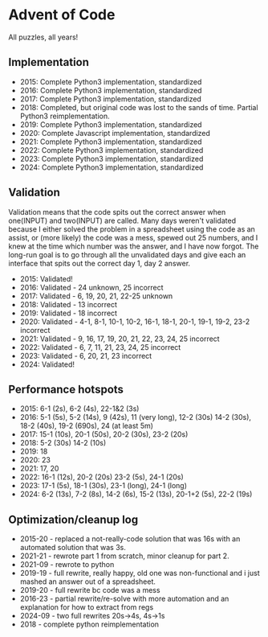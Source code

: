 # Advent of Code
All puzzles, all years!

## Implementation
- 2015: Complete Python3 implementation, standardized
- 2016: Complete Python3 implementation, standardized
- 2017: Complete Python3 implementation, standardized
- 2018: Completed, but original code was lost to the sands of time. Partial Python3 reimplementation.
- 2019: Complete Python3 implementation, standardized
- 2020: Complete Javascript implementation, standardized
- 2021: Complete Python3 implementation, standardized
- 2022: Complete Python3 implementation, standardized
- 2023: Complete Python3 implementation, standardized
- 2024: Complete Python3 implementation, standardized

## Validation
Validation means that the code spits out the correct answer when one(INPUT) and
two(INPUT) are called. Many days weren't validated because I either solved the
problem in a spreadsheet using the code as an assist, or (more likely) the code
was a mess, spewed out 25 numbers, and I knew at the time which number was the
answer, and I have now forgot. The long-run goal is to go through all the
unvalidated days and give each an interface that spits out the correct day 1,
day 2 answer. 
- 2015: Validated!
- 2016: Validated - 24 unknown, 25 incorrect
- 2017: Validated - 6, 19, 20, 21, 22-25 unknown
- 2018: Validated - 13 incorrect
- 2019: Validated - 18 incorrect
- 2020: Validated - 4-1, 8-1, 10-1, 10-2, 16-1, 18-1, 20-1, 19-1, 19-2, 23-2 incorrect
- 2021: Validated - 9, 16, 17, 19, 20, 21, 22, 23, 24, 25 incorrect
- 2022: Validated - 6, 7, 11, 21, 23, 24, 25 incorrect
- 2023: Validated - 6, 20, 21, 23 incorrect
- 2024: Validated!

## Performance hotspots
- 2015: 6-1 (2s), 6-2 (4s), 22-1&2 (3s)
- 2016: 5-1 (5s), 5-2 (14s), 9 (42s), 11 (very long), 12-2 (30s) 14-2 (30s), 18-2 (40s), 19-2 (690s), 24 (at least 5m)
- 2017: 15-1 (10s),  20-1 (50s), 20-2 (30s), 23-2 (20s) 
- 2018: 5-2 (30s) 14-2 (10s)
- 2019: 18
- 2020: 23
- 2021: 17, 20
- 2022: 16-1 (12s), 20-2 (20s) 23-2 (5s), 24-1 (20s)
- 2023: 17-1 (5s), 18-1 (30s), 23-1 (long), 24-1 (long)
- 2024: 6-2 (13s), 7-2 (8s), 14-2 (6s), 15-2 (13s), 20-1+2 (5s), 22-2 (19s)

## Optimization/cleanup log
- 2015-20 - replaced a not-really-code solution that was 16s with an automated solution that was 3s.
- 2021-21 - rewrote part 1 from scratch, minor cleanup for part 2.
- 2021-09 - rewrote to python
- 2019-19 - full rewrite, really happy, old one was non-functional and i just mashed an answer out of a spreadsheet.
- 2019-20 - full rewrite bc code was a mess
- 2016-23 - partial rewrite/re-solve with more automation and an explanation for how to extract from regs
- 2024-09 - two full rewrites 20s->4s, 4s->1s
- 2018 - complete python reimplementation
